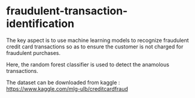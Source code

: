 # fraudulent-transaction-identification
The key aspect is to use machine learning models to recognize fraudulent credit card transactions so as to ensure the customer is not charged for fraudulent purchases.

Here, the random forest classifier is used to detect the anamolous transactions.

The dataset can be downloaded from kaggle : https://www.kaggle.com/mlg-ulb/creditcardfraud
